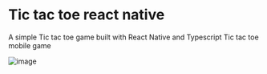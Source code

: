 # Tic tac toe react native
A simple Tic tac toe game built with React Native and Typescript
Tic tac toe mobile game

  ![image](https://user-images.githubusercontent.com/50826640/119991257-8d9adb80-bfc9-11eb-9d83-5129c089c9d6.png)

